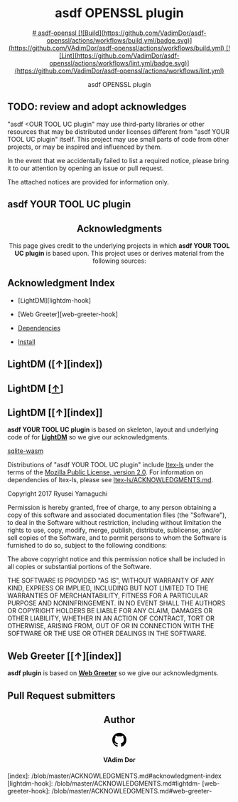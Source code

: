 <h1 align="center">asdf OPENSSL plugin</h1>
<div align="center">
    <a href="https://github.com/VadimDor/asdf-openssl">
# asdf-openssl [![Build](https://github.com/VadimDor/asdf-openssl/actions/workflows/build.yml/badge.svg)](https://github.com/VAdimDor/asdf-openssl/actions/workflows/build.yml) [![Lint](https://github.com/VadimDor/asdf-openssl/actions/workflows/lint.yml/badge.svg)](https://github.com/VadimDor/asdf-openssl/actions/workflows/lint.yml)
    </a>
</div>

<p align="center">asdf OPENSSL plugin</p>


## TODO: review and adopt acknowledges 


"asdf <OUR TOOL UC plugin" may use third-party libraries or other resources that may be distributed under licenses different from "asdf YOUR TOOL UC plugin"  itself. This project may use small parts of code from other projects, or may be inspired and influenced by them.

In the event that we accidentally failed to list a required notice, please bring it to our attention by opening an issue or pull request.

The attached notices are provided for information only.

## asdf YOUR TOOL UC plugin

<h2 align="center">Acknowledgments</h2>

<p align= "center">This page gives credit to the underlying projects in which <b>asdf YOUR TOOL UC plugin</b> is based upon. This project uses or derives material from the following sources:</p>

## Acknowledgment Index

- [LightDM][lightdm-hook]
- [Web Greeter][web-greeter-hook]

- [Dependencies](#lightdm-hook)
- [Install](#web-greeter-hook)

## LightDM ([↑][index])
## LightDM [[↑](index)]
## LightDM [[↑][index]]

**asdf YOUR TOOL UC plugin** is based on skeleton, layout and  underlying code of for **[LightDM][lightdm]** so we give our acknowledgments.

 [sqlite-wasm](https://github.com/mandel59/sqlite-wasm)

 Distributions of "asdf YOUR TOOL UC plugin" include [ltex-ls](https://github.com/valentjn/ltex-ls) under the terms of the [Mozilla Public License, version 2.0](https://github.com/valentjn/ltex-ls/blob/release/LICENSE.md). For information on dependencies of ltex-ls, please see [ltex-ls/ACKNOWLEDGMENTS.md](https://github.com/valentjn/ltex-ls/blob/release/ACKNOWLEDGMENTS.md).

Copyright 2017 Ryusei Yamaguchi

Permission is hereby granted, free of charge, to any person obtaining a copy of
this software and associated documentation files (the "Software"), to deal in
the Software without restriction, including without limitation the rights to
use, copy, modify, merge, publish, distribute, sublicense, and/or sell copies of
the Software, and to permit persons to whom the Software is furnished to do so,
subject to the following conditions:

The above copyright notice and this permission notice shall be included in all
copies or substantial portions of the Software.

THE SOFTWARE IS PROVIDED "AS IS", WITHOUT WARRANTY OF ANY KIND, EXPRESS OR
IMPLIED, INCLUDING BUT NOT LIMITED TO THE WARRANTIES OF MERCHANTABILITY, FITNESS
FOR A PARTICULAR PURPOSE AND NONINFRINGEMENT. IN NO EVENT SHALL THE AUTHORS OR
COPYRIGHT HOLDERS BE LIABLE FOR ANY CLAIM, DAMAGES OR OTHER LIABILITY, WHETHER
IN AN ACTION OF CONTRACT, TORT OR OTHERWISE, ARISING FROM, OUT OF OR IN
CONNECTION WITH THE SOFTWARE OR THE USE OR OTHER DEALINGS IN THE SOFTWARE.

## Web Greeter [[↑][index]]

**asdf <YOUR TOOL UC> plugin** is based on **[Web Greeter][web-greeter]** so we give our acknowledgments.


## Pull Request submitters
[//]: # "Use this format (replace 'name' and 'username'): * [name](your URL choice) - [PRs](https://github.com/rhashimoto/wa-sqlite/pulls?q=is%3Apr+author%3Ausername)"

<h2 align="center">Author</h2>
<div align="center">
    <a href="https://github.com/VadimDor">
        <svg height="32" aria-hidden="true" viewBox="0 0 16 16" version="1.1" width="32" data-view-component="true" class="octicon octicon-mark-github v-align-middle color-fg-default">
    <path d="M8 0c4.42 0 8 3.58 8 8a8.013 8.013 0 0 1-5.45 7.59c-.4.08-.55-.17-.55-.38 0-.27.01-1.13.01-2.2 0-.75-.25-1.23-.54-1.48 1.78-.2 3.65-.88 3.65-3.95 0-.88-.31-1.59-.82-2.15.08-.2.36-1.02-.08-2.12 0 0-.67-.22-2.2.82-.64-.18-1.32-.27-2-.27-.68 0-1.36.09-2 .27-1.53-1.03-2.2-.82-2.2-.82-.44 1.1-.16 1.92-.08 2.12-.51.56-.82 1.28-.82 2.15 0 3.06 1.86 3.75 3.64 3.95-.23.2-.44.55-.51 1.07-.46.21-1.61.55-2.33-.66-.15-.24-.6-.83-1.23-.82-.67.01-.27.38.01.53.34.19.73.9.82 1.13.16.45.68 1.31 2.69.94 0 .67.01 1.3.01 1.49 0 .21-.15.45-.55.38A7.995 7.995 0 0 1 0 8c0-4.42 3.58-8 8-8Z"></path></svg>
    </a>
</div>
<h4 align="center">VAdim Dor</h4>

[index]: <TOOL REPO>/blob/master/ACKNOWLEDGMENTS.md#acknowledgment-index
[lightdm-hook]: <TOOL REPO>/blob/master/ACKNOWLEDGMENTS.md#lightdm-
[web-greeter-hook]: <TOOL REPO>/blob/master/ACKNOWLEDGMENTS.md#web-greeter-

[lightdm]: https://github.com/canonical/lightdm
[web-greeter]: https://github.com/JezerM/web-greeter
